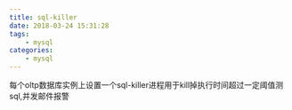 ```yaml
---
title: sql-killer
date: 2018-03-24 15:31:28
tags:
    - mysql
categories:
    - mysql
---
```

每个oltp数据库实例上设置一个sql-killer进程用于kill掉执行时间超过一定阈值测sql,并发邮件报警
